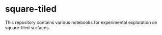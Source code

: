 # square-tiled
This repository contains various notebooks for experimental exploration on square-tiled surfaces.
